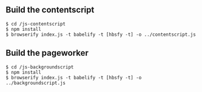 ## Build the contentscript

```
$ cd /js-contentscript
$ npm install
$ browserify index.js -t babelify -t [hbsfy -t] -o ../contentscript.js
```

## Build the pageworker

```
$ cd /js-backgroundscript
$ npm install
$ browserify index.js -t babelify -t [hbsfy -t] -o ../backgroundscript.js
```